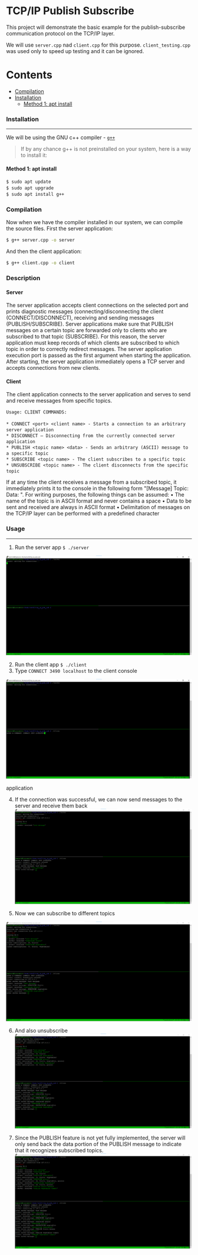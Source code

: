 # TCP/IP Publish Subscribe

This project will demonstrate the basic example for the publish-subscribe communication protocol on the TCP/IP layer.

We will use `server.cpp` nad `client.cpp` for this purpose. `client_testing.cpp` was used only to speed up testing and it can be ignored.

Contents
========

* [Compilation](#Compilation)
* [Installation](#installation)
  * [Method 1: <a href="https://en.wikipedia.org/wiki/APT_(software)" rel="nofollow">apt install</a>](#method-1-apt-install)


### Installation
---

We will be using the GNU c++ compiler - [`g++`](https://www.geeksforgeeks.org/compiling-with-g-plus-plus/)

> If by any chance g++ is not preinstalled on your system, here is a way to install it:
#### Method 1: apt install


```bash
$ sudo apt update
$ sudo apt upgrade
$ sudo apt install g++
```


### Compilation

Now when we have the compiler installed in our system, we can compile the source files. First the server application:

```bash
$ g++ server.cpp -o server
```

And then the client application:
```bash
$ g++ client.cpp -o client
```

### Description

#### Server

The server application accepts client connections on the selected port and prints diagnostic messages (connecting/disconnecting
the client (CONNECT/DISCONNECT), receiving and sending messages (PUBLISH/SUBSCRIBE).
Server applications make sure that PUBLISH messages on a certain topic are forwarded only to clients who are subscribed to that
topic (SUBSCRIBE). For this reason, the server application must keep records of which clients are subscribed to which topic in
order to correctly redirect messages. The server application execution port is passed as the first argument when starting the
application. After starting, the server application immediately opens a TCP server and accepts connections from new clients.

#### Client

The client application connects to the server application and serves to send and receive messages from specific topics.
```shell
Usage: CLIENT COMMANDS:

* CONNECT <port> <client name> - Starts a connection to an arbitrary server application
* DISCONNECT – Disconnecting from the currently connected server application
* PUBLISH <topic name> <data> - Sends an arbitrary (ASCII) message to a specific topic 
* SUBSCRIBE <topic name> - The client subscribes to a specific topic
* UNSUBSCRIBE <topic name> - The client disconnects from the specific topic
```

If at any time the client receives a message from a subscribed topic, it immediately prints it to the console in the following
form "[Message] Topic: <topic name> Data: <data>". For writing purposes, the following things can be assumed:
• The name of the topic is in ASCII format and never contains a space
• Data to be sent and received are always in ASCII format
• Delimitation of messages on the TCP/IP layer can be performed with a predefined character

### Usage
---

1. Run the server app `$ ./server`


![server start](1.png)

2. Run the client app `$ ./client`
3. Type `CONNECT 3490 localhost` to the client console 

![client start](2.png)

application

4. If the connection was successful, we can now send messages to the server and receive them back
![connection success](3.png)

5. Now we can subscribe to different topics

![client subscribe](4.png)

6. And also unsubscribe
![client unsubscribe](5.png)

7. Since the PUBLISH feature is not yet fully implemented, the server will only send back the data portion of the PUBLISH message to indicate that it recognizes subscribed topics.
![client publish](6.png)